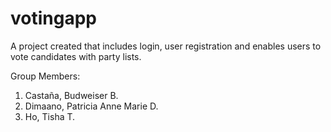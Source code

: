 # votingapp
A project created that includes login, user registration and enables users to vote candidates with party lists. 


Group Members:
1. Castaña, Budweiser B.
2. Dimaano, Patricia Anne Marie D.
3. Ho, Tisha T.
